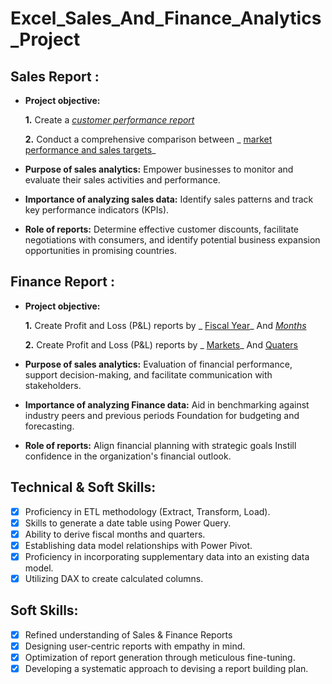 # Excel_Sales_And_Finance_Analytics_Project

## Sales Report :


- **Project objective:** 

    **1.** Create a _[customer performance report](https://github.com/SubratKhare1/Excel_Sales_And_Finance_Analytics_Project/blob/main/CUSTOMERS%20Net%20Sales%20Performance.pdf)_ 

    **2.** Conduct a comprehensive comparison between _
           [market performance and sales targets](https://github.com/SubratKhare1/Excel_Sales_And_Finance_Analytics_Project/blob/main/MARKET%20Performance%20Vs%20Target.pdf)_

- **Purpose of sales analytics:** Empower businesses to monitor and evaluate their sales activities and performance.

- **Importance of analyzing sales data:** Identify sales patterns and track key performance indicators (KPIs).

- **Role of reports:** Determine effective customer discounts, facilitate negotiations with consumers, and identify potential business expansion opportunities in promising countries.


## Finance Report :

- **Project objective:** 

    **1.** Create Profit and Loss (P&L) reports by _
             [Fiscal Year](https://github.com/SubratKhare1/Excel_Sales_And_Finance_Analytics_Project/blob/main/P%20%26%20L%20By%20Fiscal%20Year.pdf)_ 
          And _[Months](https://github.com/SubratKhare1/Excel_Sales_And_Finance_Analytics_Project/blob/main/P%20%26%20L%20By%20Fiscal%20Month.pdf)_ 

   **2.** Create Profit and Loss (P&L) reports by _
          [Markets](https://github.com/SubratKhare1/Excel_Sales_And_Finance_Analytics_Project/blob/main/P%20%26%20L%20For%20Market.pdf)_ And 
          [Quaters](https://github.com/SubratKhare1/Excel_Sales_And_Finance_Analytics_Project/blob/main/P%20%26%20L%20For%20Quarters.pdf)
- **Purpose of sales analytics:** Evaluation of financial performance, support decision-making, and facilitate communication with stakeholders.

- **Importance of analyzing Finance data:** Aid in benchmarking against industry peers and previous periods Foundation for budgeting and forecasting.

- **Role of reports:** Align financial planning with strategic goals Instill confidence in the organization's financial outlook.


## Technical & Soft Skills:
- [x]	Proficiency in ETL methodology (Extract, Transform, Load).
- [x]	Skills to generate a date table using Power Query.
- [x]	Ability to derive fiscal months and quarters.
- [x]	Establishing data model relationships with Power Pivot.
- [x]	Proficiency in incorporating supplementary data into an existing data model.
- [x]	Utilizing DAX to create calculated columns.

## Soft Skills:
- [x]	Refined understanding of Sales & Finance Reports
- [x]	Designing user-centric reports with empathy in mind.
- [x]	Optimization of report generation through meticulous fine-tuning.
- [x]	Developing a systematic approach to devising a report building plan.
